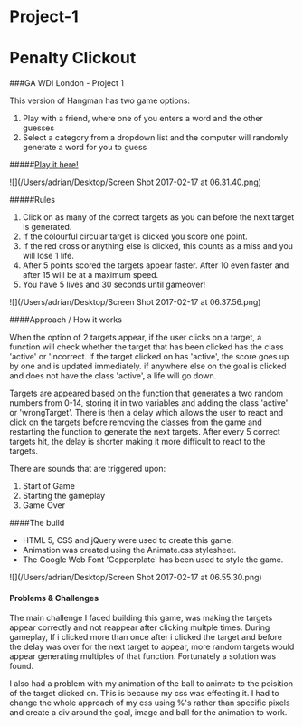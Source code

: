 # Project-1

# Penalty Clickout

###GA WDI London - Project 1


This version of Hangman has two game options:

1. Play with a friend, where one of you enters a word and the other guesses 
2. Select a category from a dropdown list and the computer will randomly generate a word for you to guess

#####[Play it here!]( "Here!")

![](/Users/adrian/Desktop/Screen Shot 2017-02-17 at 06.31.40.png)


#####Rules

1. Click on as many of the correct targets as you can before the next target is generated.
2. If the colourful circular target is clicked you score one point. 
3. If the red cross or anything else is clicked, this counts as a miss and you will lose 1 life.
4. After 5 points scored the targets appear faster. After 10 even faster and after 15 will be at a maximum speed. 
5. You have 5 lives and 30 seconds until gameover!

![](/Users/adrian/Desktop/Screen Shot 2017-02-17 at 06.37.56.png)

####Approach / How it works

When the option of 2 targets appear, if the user clicks on a target, a function will check whether the target that has been clicked has the class 'active' or 'incorrect. If the target clicked on has 'active', the score goes up by one and is updated immediately. if anywhere else on the goal is clicked and does not have the class 'active', a life will go down. 

Targets are appeared based on the function that generates a two random numbers from 0-14, storing it in two variables and adding the class 'active' or 'wrongTarget'. There is then a delay which allows the user to react and click on the targets before removing the classes from the game and restarting the function to generate the next targets. After every 5 correct targets hit, the delay is shorter making it more difficult to react to the targets.

There are sounds that are triggered upon:

1. Start of Game
2. Starting the gameplay
3. Game Over


####The build

* HTML 5, CSS and jQuery were used to create this game. 
* Animation was created using the Animate.css stylesheet. 
* The Google Web Font 'Copperplate' has been used to style the game.

![](/Users/adrian/Desktop/Screen Shot 2017-02-17 at 06.55.30.png)


#### Problems & Challenges

The main challenge I faced building this game, was making the targets appear correctly and not reappear after clicking multple times. During gameplay, If i clicked more than once after i clicked the target and before the delay was over for the next target to appear, more random targets would appear generating multiples of that function. Fortunately a solution was found. 


I also had a problem with my animation of the ball to animate to the poisition of the target clicked on. This is because my css was effecting it. I had to change the whole approach of my css using %'s rather than specific pixels and create a div around the goal, image and ball for the animation to work.






